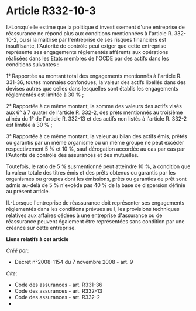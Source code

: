 # Article R332-10-3

I.-Lorsqu'elle estime que la politique d'investissement d'une entreprise de réassurance ne répond plus aux conditions
mentionnées à l'article R. 332-10-2, ou si la maîtrise par l'entreprise de ses risques financiers est insuffisante,
l'Autorité de contrôle peut exiger que cette entreprise représente ses engagements réglementés afférents aux opérations
réalisées dans les Etats membres de l'OCDE par des actifs dans les conditions suivantes : 

1° Rapportée au montant total des engagements mentionnés à l'article R. 331-36, toutes monnaies confondues, la valeur des
actifs libellés dans des devises autres que celles dans lesquelles sont établis les engagements réglementés est limitée à 30
% ; 

2° Rapportée à ce même montant, la somme des valeurs des actifs visés aux 6° à 7 quater de l'article R. 332-2, des prêts
mentionnés au troisième alinéa du 1° de l'article R. 332-13 et des actifs non listés à l'article R. 332-2 est limitée à 30
% ; 

3° Rapportée à ce même montant, la valeur au bilan des actifs émis, prêtés ou garantis par un même organisme ou un même
groupe ne peut excéder respectivement 5 % et 10 %, sauf dérogation accordée au cas par cas par l'Autorité de contrôle des
assurances et des mutuelles. 

Toutefois, le ratio de 5 % susmentionné peut atteindre 10 %, à condition que la valeur totale des titres émis et des prêts
obtenus ou garantis par les organismes ou groupes dont les émissions, prêts ou garanties de prêt sont admis au-delà de 5 %
n'excède pas 40 % de la base de dispersion définie au présent article. 

II.-Lorsque l'entreprise de réassurance doit représenter ses engagements réglementés dans les conditions prévues au I, les
provisions techniques relatives aux affaires cédées à une entreprise d'assurance ou de réassurance peuvent également être
représentées sans condition par une créance sur cette entreprise.

**Liens relatifs à cet article**

_Créé par_:

  - Décret n°2008-1154 du 7 novembre 2008 - art. 9

_Cite_:

  - Code des assurances - art. R331-36
  - Code des assurances - art. R332-13
  - Code des assurances - art. R332-2
  - 
